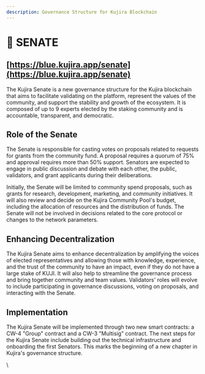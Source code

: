 ```yaml
---
description: Governance Structure for Kujira Blockchain
---
```


# 🗼 SENATE

## [https://blue.kujira.app/senate](https://blue.kujira.app/senate)

The Kujira Senate is a new governance structure for the Kujira blockchain that aims to facilitate validating on the platform, represent the values of the community, and support the stability and growth of the ecosystem. It is composed of up to 9 experts elected by the staking community and is accountable, transparent, and democratic.

## Role of the Senate

The Senate is responsible for casting votes on proposals related to requests for grants from the community fund. A proposal requires a quorum of 75% and approval requires more than 50% support. Senators are expected to engage in public discussion and debate with each other, the public, validators, and grant applicants during their deliberations.

Initially, the Senate will be limited to community spend proposals, such as grants for research, development, marketing, and community initiatives. It will also review and decide on the Kujira Community Pool's budget, including the allocation of resources and the distribution of funds. The Senate will not be involved in decisions related to the core protocol or changes to the network parameters.

## Enhancing Decentralization

The Kujira Senate aims to enhance decentralization by amplifying the voices of elected representatives and allowing those with knowledge, experience, and the trust of the community to have an impact, even if they do not have a large stake of KUJI. It will also help to streamline the governance process and bring together community and team values. Validators' roles will evolve to include participating in governance discussions, voting on proposals, and interacting with the Senate.

## Implementation

The Kujira Senate will be implemented through two new smart contracts: a CW-4 "Group" contract and a CW-3 "Multisig" contract. The next steps for the Kujira Senate include building out the technical infrastructure and onboarding the first Senators. This marks the beginning of a new chapter in Kujira's governance structure.

\
